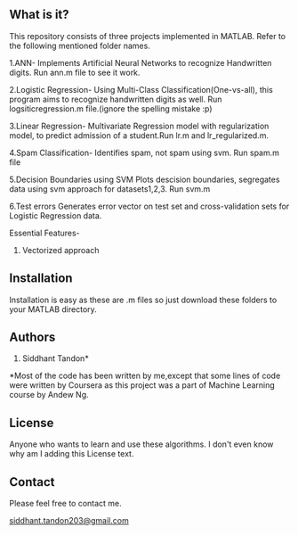 What is it?
-----------

This repository consists of three projects implemented in MATLAB. Refer to the following mentioned folder names.

1.ANN-
Implements Artificial Neural Networks to recognize Handwritten digits. Run ann.m file to see it work.

2.Logistic Regression-
Using Multi-Class Classification(One-vs-all), this program aims to recognize handwritten digits as well. Run logsiticregression.m file.(ignore the spelling mistake :p)

3.Linear Regression-
Multivariate Regression model with regularization model, to predict admission of a student.Run lr.m and lr_regularized.m.

4.Spam Classification-
Identifies spam, not spam using svm. Run spam.m file

5.Decision Boundaries using SVM
Plots descision boundaries, segregates data using svm approach for datasets1,2,3. Run svm.m

6.Test errors
Generates error vector on test set and cross-validation sets for Logistic Regression data.


Essential Features-
1. Vectorized approach

Installation
-------------

Installation is easy as these are .m files so just download these folders to your MATLAB directory. 

Authors
--------

1. Siddhant Tandon*

*Most of the code has been written by me,except that some lines of code were written by Coursera as this project was a part of Machine Learning course by Andew Ng.

License
--------

Anyone who wants to learn and use these algorithms. 
I don't even know why am I adding this License text. 

Contact
--------

Please feel free to contact me.

siddhant.tandon203@gmail.com


 
